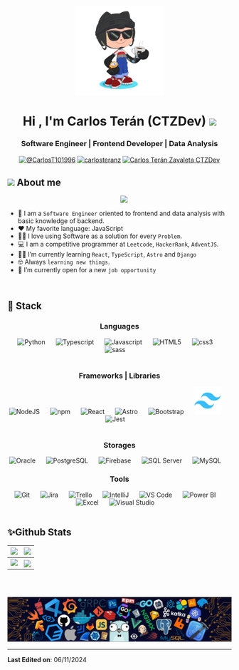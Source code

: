 <div align=center>
   <img src="https://raw.githubusercontent.com/AhmedFathyDev/AhmedFathyDev/main/GitHub.png" alt="GitHub Octocat Drinking a Cup of Coffee" height="200">
</div>
    
<h1 align="center">Hi , I'm Carlos Terán (CTZDev) <img src="https://media.giphy.com/media/hvRJCLFzcasrR4ia7z/giphy.gif" width="35"></h1>

<h3 align="center">Software Engineer | Frontend Developer | Data Analysis </h3>

<p align="center">
<a href="https://twitter.com/CarlosT101996" target="blank"><img align="center" src="https://raw.githubusercontent.com/rahuldkjain/github-profile-readme-generator/master/src/images/icons/Social/twitter.svg" alt="@CarlosT101996" height="30" width="40" /></a>
<a href="https://instagram.com/carlosteranz" target="blank"><img align="center" src="https://raw.githubusercontent.com/rahuldkjain/github-profile-readme-generator/master/src/images/icons/Social/instagram.svg" alt="carlosteranz" height="30" width="40" /></a>
<a href="https://gitlab.com/CTZDev" target="blank"><img align="center" src="https://www.vectorlogo.zone/logos/gitlab/gitlab-icon.svg" alt="Carlos Terán Zavaleta CTZDev" height="30" width="30" /></a>
</p>
	
## <picture><img src = "https://github.com/7oSkaaa/7oSkaaa/blob/main/Images/about_me.gif?raw=true" width = 50px></picture> About me

<picture> <img align="right" src="https://github.com/7oSkaaa/7oSkaaa/blob/main/Images/Right_Side.gif?raw=true" width = 250px></picture>

<br>

- :school: I am a `Software Engineer` oriented to frontend and data analysis with basic knowledge of backend.
- :heart: My favorite language: JavaScript
- :technologist: I love using Software as a solution for every `Problem`.
- :computer: I am a competitive programmer at  `Leetcode`, `HackerRank`, `AdventJS`.
- :student: I’m currently learning  `React`, `TypeScript`, `Astro` and `Django`
- :nerd_face: Always `learning new things`.
- :thinking: I’m currently open for a new `job opportunity`
 <!--- :boom: You can visit [my website](https://cutt.ly/Ahmed_Hossam_Website).-->
  
<br>

<!-- STACK -->
<div align="center" width="100">
  <h2 align="left">🚀 Stack</h1>
  
  <!-- Languages -->
  <h3>Languages</h3>
  <img
    src="https://cdn.jsdelivr.net/gh/devicons/devicon@latest/icons/python/python-original.svg"
    width="60px"
    alt="Python">
    &nbsp;&nbsp;&nbsp;&nbsp;
  <img
    src="https://cdn.jsdelivr.net/gh/devicons/devicon@latest/icons/typescript/typescript-original.svg"
    width="60px"
    alt="Typescript">
    &nbsp;&nbsp;&nbsp;&nbsp;
  <img
    src="https://cdn.jsdelivr.net/gh/devicons/devicon@latest/icons/javascript/javascript-original.svg"
    width="60px"
    alt="Javascript">
    &nbsp;&nbsp;&nbsp;&nbsp;
  <img
    src="https://cdn.jsdelivr.net/gh/devicons/devicon@latest/icons/html5/html5-original-wordmark.svg"
    width="60px"
    alt="HTML5">
    &nbsp;&nbsp;&nbsp;&nbsp;
  <img
    src="https://cdn.jsdelivr.net/gh/devicons/devicon@latest/icons/css3/css3-original-wordmark.svg"
    width="60px"
    alt="css3">
    &nbsp;&nbsp;&nbsp;&nbsp;
  <img
    src="https://cdn.jsdelivr.net/gh/devicons/devicon@latest/icons/sass/sass-original.svg"
    width="60px"
    alt="sass">
    &nbsp;&nbsp;&nbsp;&nbsp;
  
  <!-- Frameworks -->
  </br>
   </br>
  <h3>Frameworks | Libraries</h3>
  <img
    src="https://cdn.jsdelivr.net/gh/devicons/devicon@latest/icons/nodejs/nodejs-original-wordmark.svg"
    width="60px"
    alt="NodeJS">
    &nbsp;&nbsp;&nbsp;&nbsp;
  <img
    src="https://cdn.jsdelivr.net/gh/devicons/devicon@latest/icons/npm/npm-original-wordmark.svg"
    width="60px"
    alt="npm">
    &nbsp;&nbsp;&nbsp;&nbsp;
  <img
    src="https://cdn.jsdelivr.net/gh/devicons/devicon@latest/icons/react/react-original-wordmark.svg"
    width="60px"
    alt="React">
    &nbsp;&nbsp;&nbsp;&nbsp;
  <img
    src="https://cdn.jsdelivr.net/gh/devicons/devicon@latest/icons/astro/astro-original.svg"
    width="60px"
    alt="Astro">
    &nbsp;&nbsp;&nbsp;&nbsp;
  <img
    src="https://cdn.jsdelivr.net/gh/devicons/devicon@latest/icons/bootstrap/bootstrap-plain-wordmark.svg"
    width="60px"
    alt="Bootstrap">
    &nbsp;&nbsp;&nbsp;&nbsp;
  <img
    src="https://github.com/devicons/devicon/blob/v2.16.0/icons/tailwindcss/tailwindcss-original.svg"
    width="60px"
    alt="Tailwind CSS">
    &nbsp;&nbsp;&nbsp;&nbsp;
  <img
    src="https://cdn.jsdelivr.net/gh/devicons/devicon@latest/icons/jest/jest-plain.svg"
    width="60px"
    alt="Jest">
    &nbsp;&nbsp;&nbsp;&nbsp;
  
  <!-- Storages -->
  </br>
   </br>
  <h3>Storages</h3>
  <img
    src="https://cdn.jsdelivr.net/gh/devicons/devicon@latest/icons/oracle/oracle-original.svg"
    width="60px"
    alt="Oracle">
    &nbsp;&nbsp;&nbsp;&nbsp;
  <img
    src="https://cdn.jsdelivr.net/gh/devicons/devicon@latest/icons/postgresql/postgresql-original-wordmark.svg"
    width="60px"
    alt="PostgreSQL">
    &nbsp;&nbsp;&nbsp;&nbsp;
  <img
    src="https://cdn.jsdelivr.net/gh/devicons/devicon@latest/icons/firebase/firebase-plain-wordmark.svg"
    width="60px"
    alt="Firebase">
    &nbsp;&nbsp;&nbsp;&nbsp;
  <img
    src="https://cdn.jsdelivr.net/gh/devicons/devicon@latest/icons/microsoftsqlserver/microsoftsqlserver-plain.svg"
    width="60px"
    alt="SQL Server">
    &nbsp;&nbsp;&nbsp;&nbsp;
  <img
    src="https://cdn.jsdelivr.net/gh/devicons/devicon@latest/icons/mysql/mysql-original-wordmark.svg"
    width="60px"
    alt="MySQL">
    &nbsp;&nbsp;&nbsp;&nbsp;


  <!-- Tools -->
  </br>
  <h3>Tools</h3>
  <img
    src="https://cdn.jsdelivr.net/gh/devicons/devicon@latest/icons/github/github-original-wordmark.svg"
    width="60px"
    alt="Git">
    &nbsp;&nbsp;&nbsp;&nbsp; 
  <img
    src="https://cdn.jsdelivr.net/gh/devicons/devicon@latest/icons/jira/jira-original-wordmark.svg"
    width="60px"
    alt="Jira">
    &nbsp;&nbsp;&nbsp;&nbsp;
  <img
    src="https://cdn.jsdelivr.net/gh/devicons/devicon@latest/icons/trello/trello-plain-wordmark.svg"
    width="60px"
    alt="Trello">
    &nbsp;&nbsp;&nbsp;&nbsp;
  <img
    src="https://upload.wikimedia.org/wikipedia/commons/thumb/9/9c/IntelliJ_IDEA_Icon.svg/512px-IntelliJ_IDEA_Icon.svg.png"
    width="60px"
    alt="IntelliJ">
    &nbsp;&nbsp;&nbsp;&nbsp;
  <img
    src="https://cdn.jsdelivr.net/gh/devicons/devicon@latest/icons/vscode/vscode-original-wordmark.svg"
    width="60px"
    alt="VS Code">
    &nbsp;&nbsp;&nbsp;&nbsp;
  <img
    src="https://upload.wikimedia.org/wikipedia/commons/c/cf/New_Power_BI_Logo.svg"
    width="60px"
    alt="Power BI">
    &nbsp;&nbsp;&nbsp;&nbsp;
   <img
    src="https://upload.wikimedia.org/wikipedia/commons/7/73/Microsoft_Excel_2013-2019_logo.svg"
    width="60px"
    alt="Excel">
    &nbsp;&nbsp;&nbsp;&nbsp;
  <img
    src="https://cdn.jsdelivr.net/gh/devicons/devicon@latest/icons/visualstudio/visualstudio-plain.svg"
    width="60px"
    alt="Visual Studio">
    &nbsp;&nbsp;&nbsp;&nbsp;
</div>

<br>

## ✨Github Stats

<img src="https://github-readme-stats.vercel.app/api?username=CTZDev&&show_icons=true&count_private=true&theme=github_dark">|<img src="https://github-readme-streak-stats.herokuapp.com/?user=CTZDev&theme=blueberry_duo"/>
|---|---|
<img src="https://github-readme-stats.vercel.app/api/top-langs/?username=CTZDev&layout=compact&theme=github_dark"/>|<img align="center" width="470" src="https://github-readme-stats.vercel.app/api/pin/?username=CTZDev&repo=use-local-storage&show_owner=true&theme=github_dark" />

<br><br>

![footer](https://github.com/GovindSingh9447/GovindSingh9447/blob/main/WEBP/footer.webp)

-----
**Last Edited on**: 06/11/2024

